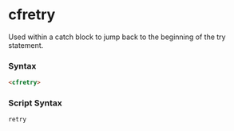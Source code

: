 # cfretry

Used within a catch block to jump back to the beginning of the try statement.

### Syntax

```html
<cfretry>
```

### Script Syntax

```javascript
retry
```
